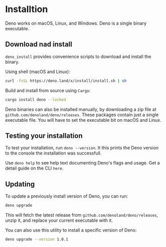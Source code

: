 # Installtion

Deno works on macOS, Linux, and Windows. Deno is a single binary executable. 

## Download nad install

`deno_install` provides convenience scripts to download and install the binary.

Using shell (macOS and Linux):

```bash
curl -fsSL https://deno.land/x/install/install.sh | sh
```

Build and install from source using `Cargo`:

```bash
cargo install deno --locked
```

Deno binaries can also be installed manually, by downloading a zip file at `github.com/denoland/deno/releases`. These packages contain just a single executable file. You will have to set the executable bit on macOS and Linux.


## Testing your installation

To test your installation, run `deno --version`. It this prints the Deno version to the console the installation was successfull.

Use `deno help` to see help text documenting Deno's flags and usage. Get a detail guide on the CLI `here`.

## Updating

To update a previously install version of Deno, you can run:

```bash
deno upgrade
```

This will fetch the latest release from `github.com/denoland/deno/releases`, unzip it, and replace your current executable with it.

You can also use this utility to install a specific version of Deno:

```bash
deno upgrade --version 1.0.1
```